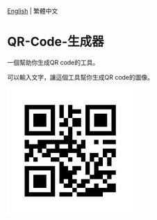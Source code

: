 [English](README.md) | 繁體中文
# QR-Code-生成器
一個幫助你生成QR code的工具。

可以輸入文字，讓這個工具幫你生成QR code的圖像。

![my_website_qrcode](sample/my_website.png)

